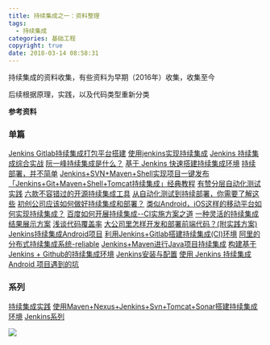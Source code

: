 ```yaml
---
title: 持续集成之一：资料整理
tags:
  - 持续集成
categories: 基础工程
copyright: true
date: 2018-03-14 08:58:31
---
```

持续集成的资料收集，有些资料为早期（2016年）收集，收集至今
<!--more-->

后续根据原理，实践，以及代码类型重新分类

**参考资料**

### 单篇

[Jenkins Gitlab持续集成打包平台搭建](http://skyseraph.com/2016/07/18/Tools/Jenkins%20Gitlab%E6%8C%81%E7%BB%AD%E9%9B%86%E6%88%90%E6%89%93%E5%8C%85%E5%B9%B3%E5%8F%B0%E6%90%AD%E5%BB%BA/)
[使用jenkins实现持续集成](https://www.cnblogs.com/zishengY/p/7170656.html)
[Jenkins 持续集成综合实战](http://blog.csdn.net/kefengwang/article/details/54233584)
[阮一峰持续集成是什么？](http://www.ruanyifeng.com/blog/2015/09/continuous-integration.html)
[基于 Jenkins 快速搭建持续集成环境](https://www.ibm.com/developerworks/cn/java/j-lo-jenkins/)
[持续部署，并不简单](http://blog.jobbole.com/22377/)
[Jenkins+SVN+Maven+Shell实现项目一键发布](http://jdkleo.iteye.com/blog/2159844)
[「Jenkins+Git+Maven+Shell+Tomcat持续集成」经典教程](https://segmentfault.com/a/1190000002895521#articleHeader0)
[有赞分层自动化测试实践](https://tech.youzan.com/layers_test_automation_practice/)
[六款不容错过的开源持续集成工具](http://cloud.51cto.com/art/201508/487605.htm)
[从自动化测试到持续部署，你需要了解这些](https://www.jianshu.com/p/986e78febc85#)
[初创公司应该如何做好持续集成和部署？](https://www.tuicool.com/articles/uErIRr)
[类似Android，iOS这样的移动平台如何实现持续集成？](https://www.zhihu.com/question/20427865)
[百度如何开展持续集成--CI实施方案之道](https://www.tuicool.com/articles/UrEfiqm)
[一种灵活的持续集成结果展示方案](http://blog.51cto.com/baidutech/743345)
[浅谈代码覆盖率](https://sdk.cn/news/3943)
[大公司里怎样开发和部署前端代码？(附实践方案)](https://www.jianshu.com/p/35e20bb361d0#)
[Jenkins持续集成Android项目](https://segmentfault.com/a/1190000004628020)
[利用Jenkins+Gitlab搭建持续集成(CI)环境](http://hyhx2008.github.io/li-yong-jenkinsgitlabda-jian-chi-xu-ji-cheng-cihuan-jing.html)
[阿里的分布式持续集成系统-reliable](https://www.jianshu.com/p/207e24de42dc)
[Jenkins+Maven进行Java项目持续集成](http://blog.csdn.net/jiangfuqiang/article/details/38497461)
[构建基于Jenkins + Github的持续集成环境](http://blog.csdn.net/john_cdy/article/details/7738393)
[Jenkins安装与配置](https://my.oschina.net/u/260244/blog/318755)
[使用 Jenkins 持续集成 Android 项目遇到的坑](https://juejin.im/post/58d5afe561ff4b0060579fde)

### 系列
[持续集成实践](http://www.cnblogs.com/Leo_wl/p/4728745.html)
[使用Maven+Nexus+Jenkins+Svn+Tomcat+Sonar搭建持续集成环境](http://www.cnblogs.com/leefreeman/p/4211530.html)
[Jenkins系列](http://blog.csdn.net/u011781521/article/category/6577259)
[]()
[]()

![](http://oankigr4l.bkt.clouddn.com/wexin.png)